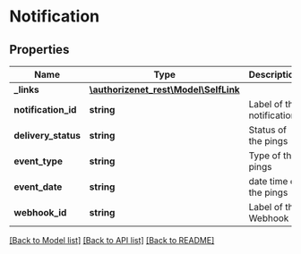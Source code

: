 # Notification

## Properties
Name | Type | Description | Notes
------------ | ------------- | ------------- | -------------
**_links** | [**\authorizenet_rest\Model\SelfLink**](SelfLink.md) |  | 
**notification_id** | **string** | Label of the notification | 
**delivery_status** | **string** | Status of the pings | 
**event_type** | **string** | Type of the pings | 
**event_date** | **string** | date time of the pings | 
**webhook_id** | **string** | Label of the Webhook | 

[[Back to Model list]](../README.md#documentation-for-models) [[Back to API list]](../README.md#documentation-for-api-endpoints) [[Back to README]](../README.md)


